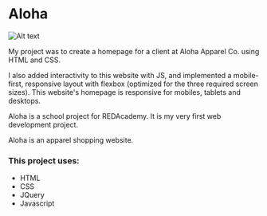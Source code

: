 # Aloha
![Alt text](http://i.imgur.com/CVN1WWR.png "Aloha")

<p>My project was to create a homepage for a client at Aloha Apparel Co. using HTML and CSS.

I also added interactivity to this website with JS, and implemented a mobile-first, responsive layout with flexbox (optimized for the three required screen sizes). This website's homepage is responsive for mobiles, tablets and desktops.

Aloha is a school project for REDAcademy. It is my very first web development project.</p>
<p>Aloha is an apparel shopping website.</p>

<h3> This project uses: </h3>
<ul>
    <li>HTML</li>
    <li>CSS</li>
    <li>JQuery</li>
    <li>Javascript</li>
</ul>
